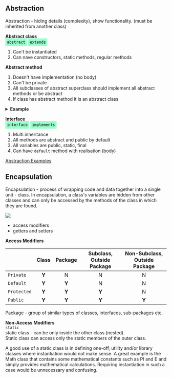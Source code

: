 ## Abstraction

Abstraction - hiding details (complexity), show functionality. (must be inherited from another class)

<b>Abstract class</b> <br>
<code  style="background-color:#99ffcc; color:black; padding: 5px">abstract</code>
<code style="background-color:#99ffcc; color:black; padding: 5px">extends</code>
1) Can't be instantiated 
2) Can nave constructors, static methods, regular methods

<b>Abstract method</b>
1) Doesn't have implementation (no body)
2) Can't be private
3) All subclasses of abstract superclass should implement all abstract methods or be abstract
4) If class has abstract method it is an abstract class
<details>
  <summary> <b> Example </b> </summary><br>

```
// Abstract class
abstract class Animal {
  // Abstract method (does not have a body)
  public abstract void animalSound();
  // Regular method
  public void sleep() {
    System.out.println("Zzz");
  }
}

// Subclass (inherit from Animal)
class Pig extends Animal {
  public void animalSound() {
    // The body of animalSound() is provided here
    System.out.println("The pig says: wee wee");
  }
}
```
</details>

<b>Interface</b><br>
<code style="background-color:#99ffcc; color:black; padding: 5px">interface</code>
<code style="background-color:#99ffcc; color:black; padding: 5px">implements</code>
1. Multi inheritance
2. All methods are abstract and public by default
3. All variables are public, static, final
4. Can have `default` method with realisation (body)


[Abstraction Examples](https://github.com/Nnika-11/Java/tree/master/Abstraction)


## Encapsulation

Encapsulation - process of wrapping code and data together into a single unit - class. In encapsulation, 
a class's variables are hidden from other classes and can only be accessed
by the methods of the class in which they are found.

![](https://cdn-images-1.medium.com/max/1032/1*LxzenIa4d1QuPw1bWjzbGA.png)

- access modifiers
- getters and setters


<b>Access Modifiers</b>

|  | Class | Package | Subclass, Outside Package | Non-Subclass, Outside Package |
|-------------|:-----:|:-------:|:-------------------------:|:-----------------------------:|
| `Private`   | **Y** |    N    |             N             |               N               |
| `Default`   |   **Y**   |    **Y**    |             N             |               N               |
| `Protected` |   **Y**  |    **Y**    |            **Y**             |               N               |
| `Public`    |   **Y**  |   **Y**   |             **Y**            |              **Y**               |

Package - group of similar types of classes, interfaces, sub-packages etc. 

<b>Non-Access Modifiers</b> <br>
`static` \
static class - can be only inside the other class (nested).  
Static class can access only the static members of the outer class.

A good use of a static class is in defining one-off, utility and/or library classes where instantiation would not make sense. A great example is the Math class that contains some mathematical constants such as PI and E and simply provides mathematical calculations. Requiring instantiation in such a case would be unnecessary and confusing.
